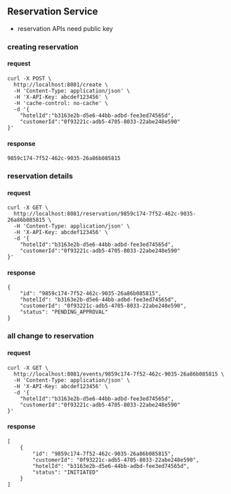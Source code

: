 ## Reservation Service

- reservation APIs need public key

### creating reservation

#### request
```text
curl -X POST \
  http://localhost:8081/create \
  -H 'Content-Type: application/json' \
  -H 'X-API-Key: abcdef123456' \
  -H 'cache-control: no-cache' \
  -d '{
	"hotelId":"b3163e2b-d5e6-44bb-adbd-fee3ed74565d",
	"customerId":"0f93221c-adb5-4705-8033-22abe248e590"
}'
```
#### response
```text
9859c174-7f52-462c-9035-26a86b085815
```
###  reservation details

#### request
```text
curl -X GET \
  http://localhost:8081/reservation/9859c174-7f52-462c-9035-26a86b085815 \
  -H 'Content-Type: application/json' \
  -H 'X-API-Key: abcdef123456' \
  -d '{
	"hotelId":"b3163e2b-d5e6-44bb-adbd-fee3ed74565d",
	"customerId":"0f93221c-adb5-4705-8033-22abe248e590"
}'
```
#### response
```text
{
    "id": "9859c174-7f52-462c-9035-26a86b085815",
    "hotelId": "b3163e2b-d5e6-44bb-adbd-fee3ed74565d",
    "customerId": "0f93221c-adb5-4705-8033-22abe248e590",
    "status": "PENDING_APPROVAL"
}
```

### all change to reservation

#### request
```text
curl -X GET \
  http://localhost:8081/events/9859c174-7f52-462c-9035-26a86b085815 \
  -H 'Content-Type: application/json' \
  -H 'X-API-Key: abcdef123456' \
  -d '{
	"hotelId":"b3163e2b-d5e6-44bb-adbd-fee3ed74565d",
	"customerId":"0f93221c-adb5-4705-8033-22abe248e590"
}'
```
#### response
```text
[
    {
        "id": "9859c174-7f52-462c-9035-26a86b085815",
        "customerId": "0f93221c-adb5-4705-8033-22abe248e590",
        "hotelId": "b3163e2b-d5e6-44bb-adbd-fee3ed74565d",
        "status": "INITIATED"
    }
]
```